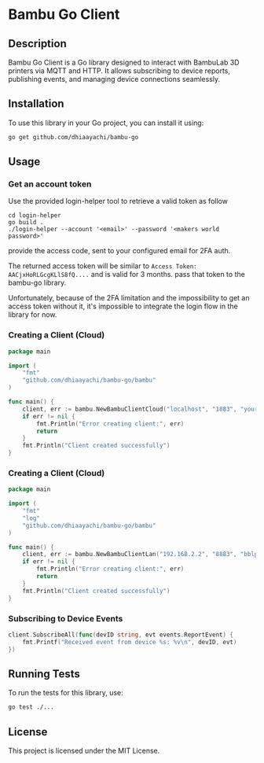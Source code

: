# Bambu Go Client

## Description

Bambu Go Client is a Go library designed to interact with BambuLab 3D printers via MQTT and HTTP. It allows subscribing to device reports, publishing events, and managing device connections seamlessly.

## Installation

To use this library in your Go project, you can install it using:

```sh
go get github.com/dhiaayachi/bambu-go
```

## Usage

### Get an account token

Use the provided login-helper tool to retrieve a valid token as follow

```shell
cd login-helper
go build .
./login-helper --account '<email>' --password '<makers world password>'
```
provide the access code, sent to your configured email for 2FA auth.

The returned access token will be similar to `Access Token: AACjxHoRLGcgKLlS8fQ....`  and is valid for 3 months.
pass that token to the bambu-go library.

Unfortunately, because of the 2FA limitation and the impossibility to get an access token without it, it's impossible to 
integrate the login flow in the library for now.

### Creating a Client (Cloud)

```go
package main

import (
	"fmt"
	"github.com/dhiaayachi/bambu-go/bambu"
)

func main() {
	client, err := bambu.NewBambuClientCloud("localhost", "1883", "your_token", "http://api.example.com")
	if err != nil {
		fmt.Println("Error creating client:", err)
		return
	}
	fmt.Println("Client created successfully")
}
```

### Creating a Client (Cloud)

```go
package main

import (
	"fmt"
	"log"
	"github.com/dhiaayachi/bambu-go/bambu"
)

func main() {
	client, err := bambu.NewBambuClientLan("192.168.2.2", "8883", "bblp", "device_token", "./ca_cert.pem")
	if err != nil {
		fmt.Println("Error creating client:", err)
		return
	}
	fmt.Println("Client created successfully")
}
```

### Subscribing to Device Events

```go
client.SubscribeAll(func(devID string, evt events.ReportEvent) {
	fmt.Printf("Received event from device %s: %v\n", devID, evt)
})
```

## Running Tests

To run the tests for this library, use:

```sh
go test ./...
```

## License

This project is licensed under the MIT License.

